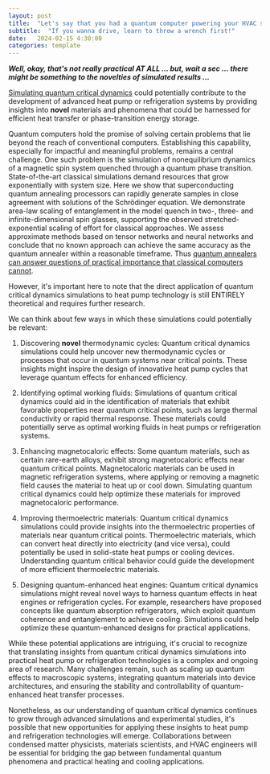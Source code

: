 ```yaml
---
layout: post
title:  "Let's say that you had a quantum computer powering your HVAC system"
subtitle:  "If you wanna drive, learn to throw a wrench first!"
date:   2024-02-15 4:30:00
categories: template
---
```



***Well, okay, that's not really practical AT ALL ... but, wait a sec ... there might be something to the novelties of simulated results ...***


[Simulating quantum critical dynamics](https://arxiv.org/abs/2403.00910) could potentially contribute to the development of advanced heat pump or refrigeration systems by providing insights into **novel** materials and phenomena that could be harnessed for efficient heat transfer or phase-transition energy storage. 

Quantum computers hold the promise of solving certain problems that lie beyond the reach of conventional computers. Establishing this capability, especially for impactful and meaningful problems, remains a central challenge. One such problem is the simulation of nonequilibrium dynamics of a magnetic spin system quenched through a quantum phase transition. State-of-the-art classical simulations demand resources that grow exponentially with system size. Here we show that superconducting quantum annealing processors can rapidly generate samples in close agreement with solutions of the Schrödinger equation. We demonstrate area-law scaling of entanglement in the model quench in two-, three- and infinite-dimensional spin glasses, supporting the observed stretched-exponential scaling of effort for classical approaches. We assess approximate methods based on tensor networks and neural networks and conclude that no known approach can achieve the same accuracy as the quantum annealer within a reasonable timeframe. Thus [quantum annealers can answer questions of practical importance that classical computers cannot](https://arxiv.org/abs/2403.00910).

However, it's important here to note that the direct application of quantum critical dynamics simulations to heat pump technology is still ENTIRELY theoretical and requires further research. 

We can think about few ways in which these simulations could potentially be relevant:

1. Discovering **novel** thermodynamic cycles: Quantum critical dynamics simulations could help uncover new thermodynamic cycles or processes that occur in quantum systems near critical points. These insights might inspire the design of innovative heat pump cycles that leverage quantum effects for enhanced efficiency.

2. Identifying optimal working fluids: Simulations of quantum critical dynamics could aid in the identification of materials that exhibit favorable properties near quantum critical points, such as large thermal conductivity or rapid thermal response. These materials could potentially serve as optimal working fluids in heat pumps or refrigeration systems.

3. Enhancing magnetocaloric effects: Some quantum materials, such as certain rare-earth alloys, exhibit strong magnetocaloric effects near quantum critical points. Magnetocaloric materials can be used in magnetic refrigeration systems, where applying or removing a magnetic field causes the material to heat up or cool down. Simulating quantum critical dynamics could help optimize these materials for improved magnetocaloric performance.

4. Improving thermoelectric materials: Quantum critical dynamics simulations could provide insights into the thermoelectric properties of materials near quantum critical points. Thermoelectric materials, which can convert heat directly into electricity (and vice versa), could potentially be used in solid-state heat pumps or cooling devices. Understanding quantum critical behavior could guide the development of more efficient thermoelectric materials.

5. Designing quantum-enhanced heat engines: Quantum critical dynamics simulations might reveal novel ways to harness quantum effects in heat engines or refrigeration cycles. For example, researchers have proposed concepts like quantum absorption refrigerators, which exploit quantum coherence and entanglement to achieve cooling. Simulations could help optimize these quantum-enhanced designs for practical applications.

While these potential applications are intriguing, it's crucial to recognize that translating insights from quantum critical dynamics simulations into practical heat pump or refrigeration technologies is a complex and ongoing area of research. Many challenges remain, such as scaling up quantum effects to macroscopic systems, integrating quantum materials into device architectures, and ensuring the stability and controllability of quantum-enhanced heat transfer processes.

Nonetheless, as our understanding of quantum critical dynamics continues to grow through advanced simulations and experimental studies, it's possible that new opportunities for applying these insights to heat pump and refrigeration technologies will emerge. Collaborations between condensed matter physicists, materials scientists, and HVAC engineers will be essential for bridging the gap between fundamental quantum phenomena and practical heating and cooling applications.